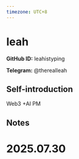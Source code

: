 ```yaml
---
timezone: UTC+8
---
```


# leah

**GitHub ID:** leahistyping

**Telegram:** @therealleah

## Self-introduction

Web3 +AI PM

## Notes

<!-- Content_START -->

# 2025.07.30


<!-- Content_END -->
